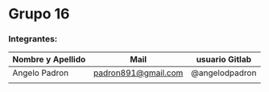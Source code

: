 # Grupo 16

### Integrantes:

| Nombre y Apellido              |      Mail                      |     usuario Gitlab   |
| -----------------------------  | ------------------------------ | -------------------  |
| Angelo Padron                  | padron891@gmail.com            | @angelodpadron       |
|                                |                                |                      |


